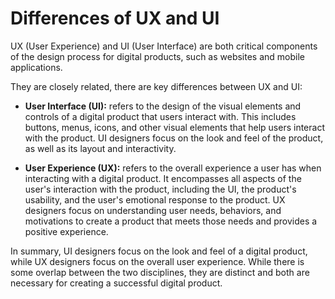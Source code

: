 # Differences of UX and UI

UX (User Experience) and UI (User Interface) are both critical components of the
design process for digital products, such as websites and mobile applications.

They are closely related, there are key differences between UX and UI:

- **User Interface (UI):** refers to the design of the visual elements and
  controls of a digital product that users interact with. This includes buttons,
  menus, icons, and other visual elements that help users interact with the
  product. UI designers focus on the look and feel of the product, as well as its
  layout and interactivity.

- **User Experience (UX):** refers to the overall experience a user has when
  interacting with a digital product. It encompasses all aspects of the user's
  interaction with the product, including the UI, the product's usability, and the
  user's emotional response to the product. UX designers focus on understanding
  user needs, behaviors, and motivations to create a product that meets those
  needs and provides a positive experience.

In summary, UI designers focus on the look and feel of a digital product, while
UX designers focus on the overall user experience. While there is some overlap
between the two disciplines, they are distinct and both are necessary for
creating a successful digital product.
